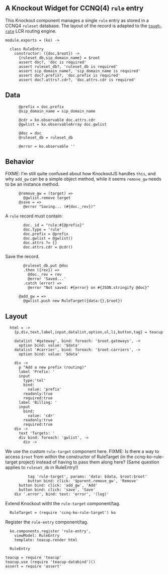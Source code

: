 A Knockout Widget for CCNQ(4) `rule` entry
------------------------------------------

This Knockout component manages a single `rule` entry as stored in a CCNQ4 `ruleset` database.
The layout of the record is adapted to the [`tough-rate`](https://github.com/shimaore/tough-rate) LCR routing engine.

    module.exports = (ko) ->

      class RuleEntry
        constructor: ({doc,$root}) ->
          {ruleset_db,sip_domain_name} = $root
          assert doc?, 'doc is required'
          assert ruleset_db?, 'ruleset_db is required'
          assert sip_domain_name?, 'sip_domain_name is required'
          assert doc?.prefix?, 'doc.prefix is required'
          assert doc?.attrs?.cdr?, 'doc.attrs.cdr is required'

Data
----

          @prefix = doc.prefix
          @sip_domain_name = sip_domain_name

          @cdr = ko.observable doc.attrs.cdr
          @gwlist = ko.observableArray doc.gwlist

          @doc = doc
          @ruleset_db = ruleset_db

          @error = ko.observable ''

Behavior
--------

FIXME: I'm still quite confused about how KnockoutJS handles `this`, and why `add_gw` can be a simple object method, while it seems `remove_gw` needs to be an instance method.

          @remove_gw = (target) =>
            @gwlist.remove target
          @save = =>
            @error "Saving... (#{doc._rev})"

A `rule` record must contain:

            doc._id = "rule:#{@prefix}"
            doc.type = 'rule'
            doc.prefix = @prefix
            doc.gwlist = @gwlist()
            doc.attrs ?= {}
            doc.attrs.cdr = @cdr()

Save the record.

            @ruleset_db.put @doc
            .then ({rev}) =>
              @doc._rev = rev
              @error 'Saved...'
            .catch (error) =>
              @error "Not saved: #{error} on #{JSON.stringify @doc}"

          @add_gw = =>
            @gwlist.push new RuleTarget({data:{},$root})

Layout
------

      html = ->
        {p,div,text,label,input,datalist,option,ul,li,button,tag} = teacup

        datalist '#gateway', bind: foreach: '$root.gateways', ->
          option bind: value: '$data'
        datalist '#carrier', bind: foreach: '$root.carriers', ->
          option bind: value: '$data'

        div ->
          p "Add a new prefix (routing)"
          label 'Prefix: '
          input
            type:'tel'
            bind:
              value: 'prefix'
            readonly:true
            required:true
          label 'Billing: '
          input
            bind:
              value: 'cdr'
            readonly:true
            required:true
        div ->
          text 'Targets: '
          div bind: foreach: 'gwlist', ->
            div ->

We use the custom `rule-target` component here.
FIXME: Is there a way to access `$root` from within the constructor of RuleTarget (in the ccnq-ko-rule-target project) instead of having to pass them along here? (Same question applies to `ruleset_db` in RuleEntry!)

              tag 'rule-target', params: 'data: $data, $root:$root'
              button bind: click: '$parent.remove_gw', 'Remove'
          button bind: click: 'add_gw', 'Add'
          button bind: click: 'save', 'Save'
        div '.error', bind: text: 'error', '(log)'

Extend Knockout witht the `rule-target` component/tag.

      RuleTarget = (require 'ccnq-ko-rule-target') ko

Register the `rule-entry` component/tag.

      ko.components.register 'rule-entry',
        viewModel: RuleEntry
        template: teacup.render html

      RuleEntry

    teacup = require 'teacup'
    teacup.use (require 'teacup-databind')()
    assert = require 'assert'
